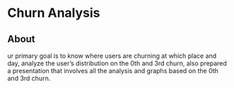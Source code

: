 # Churn Analysis

## About
ur primary goal is to know where users are churning at which place and day, analyze the user’s distribution on the 0th and 
3rd churn, also prepared a presentation that involves all the analysis and graphs based on the 0th and 3rd churn.

